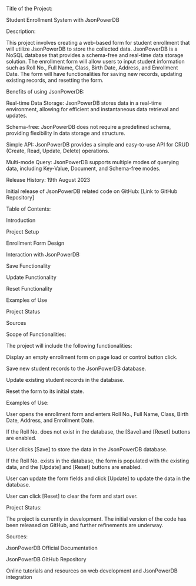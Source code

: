 Title of the Project:

Student Enrollment System with JsonPowerDB

Description:

This project involves creating a web-based form for student enrollment that will utilize JsonPowerDB to store the collected data. JsonPowerDB is a NoSQL database that provides a schema-free and real-time data storage solution. The enrollment form will allow users to input student information such as Roll No., Full Name, Class, Birth Date, Address, and Enrollment Date. The form will have functionalities for saving new records, updating existing records, and resetting the form.

Benefits of using JsonPowerDB:

Real-time Data Storage:
JsonPowerDB stores data in a real-time environment, allowing for efficient and instantaneous data retrieval and updates.

Schema-free: 
JsonPowerDB does not require a predefined schema, providing flexibility in data storage and structure.

Simple API:
JsonPowerDB provides a simple and easy-to-use API for CRUD (Create, Read, Update, Delete) operations.

Multi-mode Query: 
JsonPowerDB supports multiple modes of querying data, including Key-Value, Document, and Schema-free modes.

Release History:
19th August 2023


Initial release of JsonPowerDB related code on GitHub: [Link to GitHub Repository]

Table of Contents:


Introduction

Project Setup

Enrollment Form Design

Interaction with JsonPowerDB

Save Functionality

Update Functionality

Reset Functionality

Examples of Use

Project Status

Sources

Scope of Functionalities:

The project will include the following functionalities:


Display an empty enrollment form on page load or control button click.

Save new student records to the JsonPowerDB database.

Update existing student records in the database.

Reset the form to its initial state.

Examples of Use:

User opens the enrollment form and enters Roll No., Full Name, Class, Birth Date, Address, and Enrollment Date.

If the Roll No. does not exist in the database, the [Save] and [Reset] buttons are enabled.

User clicks [Save] to store the data in the JsonPowerDB database.

If the Roll No. exists in the database, the form is populated with the existing data, and the [Update] and [Reset] buttons are enabled.

User can update the form fields and click [Update] to update the data in the database.

User can click [Reset] to clear the form and start over.

Project Status:

The project is currently in development. The initial version of the code has been released on GitHub, and further refinements are underway.

Sources:


JsonPowerDB Official Documentation

JsonPowerDB GitHub Repository

Online tutorials and resources on web development and JsonPowerDB integration



